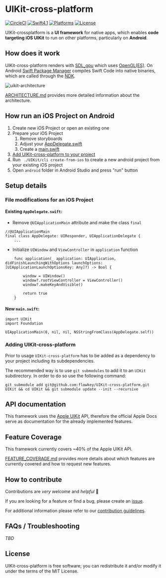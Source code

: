 # UIKit-cross-platform

[![CircleCI](https://circleci.com/gh/flowkey/UIKit-cross-platform.svg?style=shield&circle-token=2bc60653f4bb369754b04d97d324d9ba2bee6c6b)](https://circleci.com/gh/flowkey/UIKit-SDL)
[![Swift4.1](https://img.shields.io/badge/swift-4.1-orange.svg?style=flat)](https://swift.org/)
[![Platforms](https://img.shields.io/badge/platform-Android%20%7C%20macOS-lightgrey.svg)](https://swift.org/)
[![License](https://img.shields.io/badge/license-MIT-71787A.svg)](https://tldrlegal.com/license/mit-license)

UIKit-crossplatform is a **UI framework** for native apps, which enables **code targeting iOS UIKit** to run on other platforms, particularly on **Android**.<br>

## How does it work

UIKit-cross-platform renders with [SDL_gpu](https://github.com/grimfang4/sdl-gpu) which uses [OpenGL(ES)](https://www.opengl.org/).
On Android [Swift Package Manager](https://github.com/apple/swift-package-manager) compiles Swift Code into native binaries, which are called through the [NDK](https://developer.android.com/ndk/).

![uikit-architecture](https://user-images.githubusercontent.com/10008938/42819122-e147ca8e-89d2-11e8-8227-454a98963953.png)

[ARCHITECTURE.md](docs/ARCHITECTURE.md) provides more detailed information about the architecture.

## How run an iOS Project on Android

1. Create new iOS Project or open an existing one
2. Prepare your iOS Project
    1. Remove storyboards
    2. Adjust your [AppDelegate.swift](#Existing-AppDelegate.swift)
    3. Create a [main.swift](#New-main.swift)
3. [Add UIKit-cross-platform to your project](#adding-UIKit-cross-platform)
4. Run ` ./UIKit/cli create-from-ios` to create a new android project from your existing iOS project
5. Open `android` folder in Android Studio and press "run" button

## Setup details

### File modifications for an iOS Project

#### Existing `AppDelegate.swift`:
- Remove `@UIApplicationMain` attribute and make the class `final`
```
//@UIApplicationMain
final class AppDelegate: UIResponder, UIApplicationDelegate {
    ...
```
- Initialize `UIWindow` and `ViewController` in `application` function
```
    func application(_ application: UIApplication, didFinishLaunchingWithOptions launchOptions: [UIApplicationLaunchOptionsKey: Any]?) -> Bool {

        window = UIWindow()
        window?.rootViewController = ViewController()
        window?.makeKeyAndVisible()

        return true
    }
```

#### New `main.swift`:
```
import UIKit
import Foundation

UIApplicationMain(0, nil, nil, NSStringFromClass(AppDelegate.self))
```

### Adding UIKit-cross-platform

Prior to usage `UIKit-cross-platform` has to be added as a dependency to your project including its subdependencies.

The recommended way is to use `git submodules` to add it to an `UIKit` subdirectory.
In order to do so use the following command:
```
git submodule add git@github.com:flowkey/UIKit-cross-platform.git UIKit && cd UIKit && git submodule update --init --recursive
```


## API documentation

This framework uses the [Apple UIKit](https://developer.apple.com/documentation/uikit) API, therefore the official Apple Docs serve as documentation for the already implemented features.

## Feature Coverage

This framework currently covers ~40% of the Apple UIKit API.

[FEATURE_COVERAGE.md](docs/FEATURE_COVERAGE.md) provides more details about which features are currently covered and how to request new features.

## How to contribute

Contributions are *very welcome* and *helpful* 🙌

If you are looking for a feature or find a bug, please create an [issue](https://github.com/flowkey/UIKit-cross-platform/issues/new/choose).

For additional information please refer to our [contribution guidelines](docs/CONTRIBUTING.md).

## FAQs / Troubleshooting

*TBD*

## License

UIKit-cross-platform is free software; you can redistribute it and/or modify it under the terms of the MIT License.
